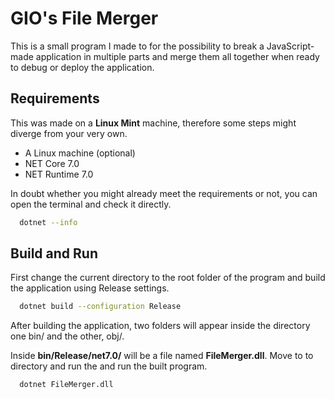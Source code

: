 # GIO's File Merger

This is a small program I made to for the possibility to break a JavaScript-made
application in multiple parts and merge them all together when ready to debug or
deploy the application.

## Requirements

This was made on a <b>Linux Mint</b> machine, therefore some steps might diverge from your
very own.

- A Linux machine (optional)
- NET Core 7.0
- NET Runtime 7.0

In doubt whether you might already meet the requirements or not, you can open the
terminal and check it directly.

```bash
  dotnet --info
```

## Build and Run

First change the current directory to the root folder of the program and build
the application using Release settings.

```bash
  dotnet build --configuration Release
```

After building the application, two folders will appear inside the directory
one bin/ and the other, obj/.

Inside <b>bin/Release/net7.0/</b> will be a file named <b>FileMerger.dll</b>.
Move to to directory and run the and run the built program.

```bash
  dotnet FileMerger.dll
```
